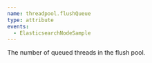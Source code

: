 ```yaml
---
name: threadpool.flushQueue
type: attribute
events:
  - ElasticsearchNodeSample
---
```


The number of queued threads in the flush pool.